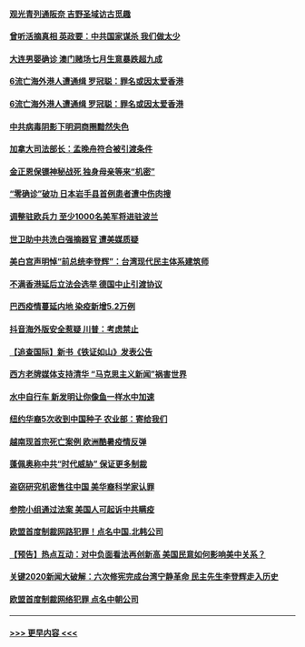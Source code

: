 #### [观光青列通阪奈 吉野圣域访古觅趣](../pages/prog202/a102908189.md?t=08020351) 
#### [曾听活摘真相 英政要：中共国家谋杀 我们做太少](../pages/prog202/a102908187.md?t=08020351) 
#### [大连男婴确诊  澳门赌场七月生意暴跌超九成](../pages/prog202/a102908141.md?t=08020351) 
#### [6流亡海外港人遭通缉 罗冠聪：罪名或因太爱香港](../pages/prog202/a102908131.md?t=08020351) 
#### [6流亡海外港人遭通缉 罗冠聪：罪名或因太爱香港](../pages/prog202/a102908072.md?t=08020351) 
#### [中共病毒阴影下明洞商圈黯然失色](../pages/prog202/a102908050.md?t=08020351) 
#### [加拿大司法部长：孟晚舟符合被引渡条件](../pages/prog202/a102907923.md?t=08020351) 
#### [金正恩保镖神秘战死 独身母亲等来“机密”](../pages/prog202/a102907921.md?t=08020351) 
#### [“零确诊”破功 日本岩手县首例患者遭中伤肉搜](../pages/prog202/a102907828.md?t=08020351) 
#### [调整驻欧兵力 至少1000名美军将进驻波兰](../pages/prog202/a102907817.md?t=08020351) 
#### [世卫助中共洗白强摘器官 遭美媒质疑](../pages/prog202/a102907782.md?t=08020351) 
#### [美白宫声明悼“前总统李登辉”：台湾现代民主体系建筑师](../pages/prog202/a102907747.md?t=08020351) 
#### [不满香港延后立法会选举 德国中止引渡协议](../pages/prog202/a102907703.md?t=08020351) 
#### [巴西疫情蔓延内地 染疫新增5.2万例](../pages/prog202/a102907682.md?t=08020351) 
#### [抖音海外版安全惹疑 川普：考虑禁止](../pages/prog202/a102907654.md?t=08020351) 
#### [【追查国际】新书《铁证如山》发表公告](../pages/prog202/a102895765.md?t=08020351) 
#### [西方老牌媒体支持清华 “马克思主义新闻”祸害世界](../pages/prog202/a102907617.md?t=08020351) 
#### [水中自行车 新发明让你像鱼一样水中加速](../pages/prog202/a102907482.md?t=08020351) 
#### [纽约华裔5次收到中国种子 农业部：寄给我们](../pages/prog202/a102907423.md?t=08020351) 
#### [越南现首宗死亡案例 欧洲酷暑疫情反弹](../pages/prog202/a102907421.md?t=08020351) 
#### [蓬佩奥称中共“时代威胁” 保证更多制裁](../pages/prog202/a102907412.md?t=08020351) 
#### [盗窃研究机密售往中国 美华裔科学家认罪](../pages/prog202/a102907285.md?t=08020351) 
#### [参院小组通过法案 美国人可起诉中共瞒疫](../pages/prog202/a102907278.md?t=08020351) 
#### [欧盟首度制裁网路犯罪！点名中国.北韩公司](../pages/prog202/a102907256.md?t=08020351) 
#### [【预告】热点互动：对中负面看法再创新高 美国民意如何影响美中关系？](../pages/prog202/a102907253.md?t=08020351) 
#### [关键2020新闻大破解：六次修宪完成台湾宁静革命 民主先生李登辉走入历史](../pages/prog202/a102907223.md?t=08020351) 
#### [欧盟首度制裁网络犯罪 点名中朝公司](../pages/prog202/a102907218.md?t=08020351) 

----
#### [ >>> 更早内容 <<< ](../indexes/prog202-earlier.md)
